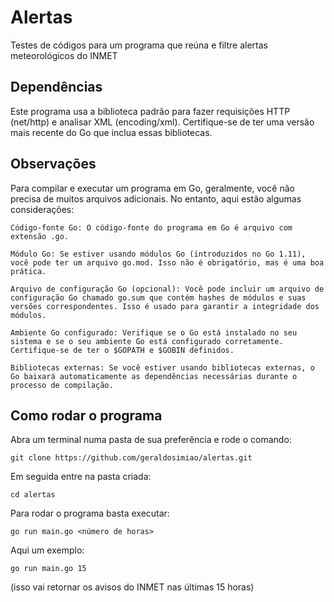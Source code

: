 # Alertas
Testes de códigos para um programa que reúna e filtre alertas meteorológicos do INMET

## Dependências
Este programa usa a biblioteca padrão para fazer requisições HTTP (net/http) e analisar XML (encoding/xml). Certifique-se de ter uma versão mais recente do Go que inclua essas bibliotecas.

## Observações
Para compilar e executar um programa em Go, geralmente, você não precisa de muitos arquivos adicionais. No entanto, aqui estão algumas considerações:

    Código-fonte Go: O código-fonte do programa em Go é arquivo com extensão .go.

    Módulo Go: Se estiver usando módulos Go (introduzidos no Go 1.11), você pode ter um arquivo go.mod. Isso não é obrigatório, mas é uma boa prática.

    Arquivo de configuração Go (opcional): Você pode incluir um arquivo de configuração Go chamado go.sum que contém hashes de módulos e suas versões correspondentes. Isso é usado para garantir a integridade dos módulos.

    Ambiente Go configurado: Verifique se o Go está instalado no seu sistema e se o seu ambiente Go está configurado corretamente. Certifique-se de ter o $GOPATH e $GOBIN definidos.

    Bibliotecas externas: Se você estiver usando bibliotecas externas, o Go baixará automaticamente as dependências necessárias durante o processo de compilação.

## Como rodar o programa
Abra um terminal numa pasta de sua preferência e rode o comando:

    git clone https://github.com/geraldosimiao/alertas.git

Em seguida entre na pasta criada:
    
    cd alertas
    
Para rodar o programa basta executar:

    go run main.go <número de horas>

Aqui um exemplo:

    go run main.go 15
(isso vai retornar os avisos do INMET nas últimas 15 horas)
